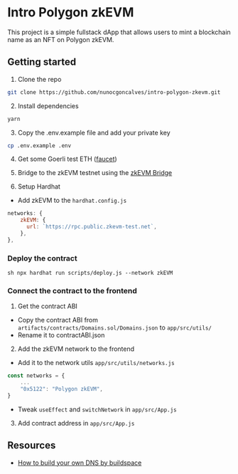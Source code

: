 # Intro Polygon zkEVM

This project is a simple fullstack dApp that allows users to mint a blockchain name as an NFT on Polygon zkEVM.

## Getting started

1. Clone the repo

```sh
git clone https://github.com/nunocgoncalves/intro-polygon-zkevm.git
```

2. Install dependencies

```sh
yarn
```

3. Copy the .env.example file and add your private key

```sh
cp .env.example .env
```

4. Get some Goerli test ETH ([faucet](https://goerlifaucet.com/))

5. Bridge to the zkEVM testnet using the [zkEVM Bridge](https://public.zkevm-test.net/)

6. Setup Hardhat

- Add zkEVM to the ``hardhat.config.js``

```js
networks: {
    zkEVM: {
      url: `https://rpc.public.zkevm-test.net`,
    },
},
```

### Deploy the contract

``sh
npx hardhat run scripts/deploy.js --network zkEVM
``

### Connect the contract to the frontend

1. Get the contract ABI

- Copy the contract ABI from ``artifacts/contracts/Domains.sol/Domains.json`` to ``app/src/utils/``
- Rename it to contractABI.json

2. Add the zkEVM network to the frontend

- Add it to the network utils ``app/src/utils/networks.js``

```js
const networks = {
    ...
    "0x5122": "Polygon zkEVM",
}
```

- Tweak ``useEffect`` and ``switchNetwork`` in ``app/src/App.js``

3. Add contract address in ``app/src/App.js``

## Resources

- [How to build your own DNS by buildspace](https://buildspace.so/p/build-polygon-ens)
